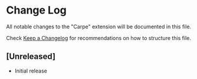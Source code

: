 # Change Log
All notable changes to the "Carpe" extension will be documented in this file.

Check [Keep a Changelog](http://keepachangelog.com/) for recommendations on how to structure this file.

## [Unreleased]
- Initial release
